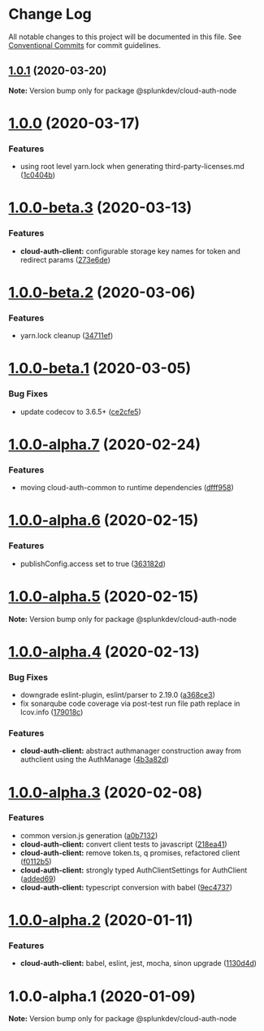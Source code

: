 # Change Log

All notable changes to this project will be documented in this file.
See [Conventional Commits](https://conventionalcommits.org) for commit guidelines.

## [1.0.1](https://github.com/splunk/splunk-cloud-auth-js/compare/@splunkdev/cloud-auth-node@1.0.0...@splunkdev/cloud-auth-node@1.0.1) (2020-03-20)

**Note:** Version bump only for package @splunkdev/cloud-auth-node





# [1.0.0](https://github.com/splunk/splunk-cloud-auth-js/compare/@splunkdev/cloud-auth-node@1.0.0-beta.3...@splunkdev/cloud-auth-node@1.0.0) (2020-03-17)


### Features

* using root level yarn.lock when generating third-party-licenses.md ([1c0404b](https://github.com/splunk/splunk-cloud-auth-js/commit/1c0404b791bc1e0a39917389a2d5023e06ff2409))





# [1.0.0-beta.3](https://github.com/splunk/splunk-cloud-auth-js/compare/@splunkdev/cloud-auth-node@1.0.0-beta.2...@splunkdev/cloud-auth-node@1.0.0-beta.3) (2020-03-13)


### Features

* **cloud-auth-client:** configurable storage key names for token and redirect params ([273e6de](https://github.com/splunk/splunk-cloud-auth-js/commit/273e6dede512137f2de5ebe6cabb4312819ddbde))





# [1.0.0-beta.2](https://github.com/splunk/splunk-cloud-auth-js/compare/@splunkdev/cloud-auth-node@1.0.0-beta.1...@splunkdev/cloud-auth-node@1.0.0-beta.2) (2020-03-06)


### Features

* yarn.lock cleanup ([34711ef](https://github.com/splunk/splunk-cloud-auth-js/commit/34711efcca95a9db49fa912787902a9bbf902ffc))





# [1.0.0-beta.1](https://github.com/splunk/splunk-cloud-auth-js/compare/@splunkdev/cloud-auth-node@1.0.0-alpha.7...@splunkdev/cloud-auth-node@1.0.0-beta.1) (2020-03-05)


### Bug Fixes

* update codecov to 3.6.5+ ([ce2cfe5](https://github.com/splunk/splunk-cloud-auth-js/commit/ce2cfe583d0d8df565beb8386d5ab8da87f7cf2a))





# [1.0.0-alpha.7](https://github.com/splunk/splunk-cloud-auth-js/compare/@splunkdev/cloud-auth-node@1.0.0-alpha.6...@splunkdev/cloud-auth-node@1.0.0-alpha.7) (2020-02-24)


### Features

* moving cloud-auth-common to runtime dependencies ([dfff958](https://github.com/splunk/splunk-cloud-auth-js/commits/dfff95866392501f048237f421643f2a8520732c))





# [1.0.0-alpha.6](https://github.com/splunk/splunk-cloud-auth-js/compare/@splunkdev/cloud-auth-node@1.0.0-alpha.5...@splunkdev/cloud-auth-node@1.0.0-alpha.6) (2020-02-15)


### Features

* publishConfig.access set to true ([363182d](https://github.com/splunk/splunk-cloud-auth-js/commits/363182dfba20aa441cb93076657f1596c3eaacec))





# [1.0.0-alpha.5](https://github.com/splunk/splunk-cloud-auth-js/compare/@splunkdev/cloud-auth-node@1.0.0-alpha.4...@splunkdev/cloud-auth-node@1.0.0-alpha.5) (2020-02-15)

**Note:** Version bump only for package @splunkdev/cloud-auth-node





# [1.0.0-alpha.4](https://github.com/splunk/splunk-cloud-auth-js/compare/@splunkdev/cloud-auth-node@1.0.0-alpha.3...@splunkdev/cloud-auth-node@1.0.0-alpha.4) (2020-02-13)


### Bug Fixes

* downgrade eslint-plugin, eslint/parser to 2.19.0 ([a368ce3](https://github.com/splunk/splunk-cloud-auth-js/commits/a368ce3ed4c8b2db97118832c477a3a4a7832b73))
* fix sonarqube code coverage via post-test run file path replace in lcov.info ([179018c](https://github.com/splunk/splunk-cloud-auth-js/commits/179018ca0d2c01bddd167de22f72e524a05a7e91))


### Features

* **cloud-auth-client:** abstract authmanager construction away from authclient using the AuthManage ([4b3a82d](https://github.com/splunk/splunk-cloud-auth-js/commits/4b3a82d0c9fe017ed8066f9f0e20eb4f9fa5f8a0))





# [1.0.0-alpha.3](https://github.com/splunk/splunk-cloud-auth-js/compare/@splunkdev/cloud-auth-node@1.0.0-alpha.2...@splunkdev/cloud-auth-node@1.0.0-alpha.3) (2020-02-08)


### Features

* common version.js generation ([a0b7132](https://github.com/splunk/splunk-cloud-auth-js/commits/a0b7132c1ef5fa02d852195d1476c03dea8eb92e))
* **cloud-auth-client:** convert client tests to javascript ([218ea41](https://github.com/splunk/splunk-cloud-auth-js/commits/218ea41cdc51e8c2a6a8c483c2c0a1a2c251d75a))
* **cloud-auth-client:** remove token.ts, q promises, refactored client ([f0112b5](https://github.com/splunk/splunk-cloud-auth-js/commits/f0112b58fec0dd5101828aee27893c413d785ff5))
* **cloud-auth-client:** strongly typed AuthClientSettings for AuthClient ([added69](https://github.com/splunk/splunk-cloud-auth-js/commits/added6973e2d95297de32d0cfd716af9da45458a))
* **cloud-auth-client:** typescript conversion with babel ([9ec4737](https://github.com/splunk/splunk-cloud-auth-js/commits/9ec47374028295c3cc2f870f2606f3bba955e3a3))





# [1.0.0-alpha.2](https://github.com/splunk/splunk-cloud-auth-js/compare/@splunkdev/cloud-auth-node@1.0.0-alpha.1...@splunkdev/cloud-auth-node@1.0.0-alpha.2) (2020-01-11)


### Features

* **cloud-auth-client:** babel, eslint, jest, mocha, sinon upgrade ([1130d4d](https://github.com/splunk/splunk-cloud-auth-js/commits/1130d4de78c7fb4b217cb184ee77625fe3e6db0c))





# 1.0.0-alpha.1 (2020-01-09)

**Note:** Version bump only for package @splunkdev/cloud-auth-node
